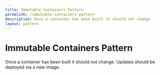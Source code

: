 ```yaml
---
title: Immutable Containers Pattern
permalink: /immutable-containers-pattern
description: Once a container has been built it should not change
layout: pattern
---
```


# Immutable Containers Pattern

Once a container has been built it should not change. Updates should be deployed via a new image.
